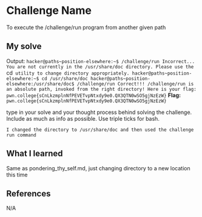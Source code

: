 # Challenge Name
To execute the /challenge/run program from another given path

## My solve
Output:
`hacker@paths~position-elsewhere:~$ /challenge/run
Incorrect...
You are not currently in the /usr/share/doc directory.
Please use the `cd` utility to change directory appropriately.
hacker@paths~position-elsewhere:~$ cd /usr/share/doc
hacker@paths~position-elsewhere:/usr/share/doc$ /challenge/run
Correct!!!
/challenge/run is an absolute path, invoked from the right directory!
Here is your flag:
pwn.college{sCnLkzmplnNfPEVETvpNtxdy9e0.QX3QTN0wSO5gjNzEzW}`
**Flag:** `pwn.college{sCnLkzmplnNfPEVETvpNtxdy9e0.QX3QTN0wSO5gjNzEzW}`

type in your solve and your thought process behind solving the challenge. Include as much as info as possible. Use triple ticks for bash.
```
I changed the directory to /usr/share/doc and then used the challenge run command
```

## What I learned
Same as pondering_thy_self.md, just changing directory to a new location this time

## References 
N/A
